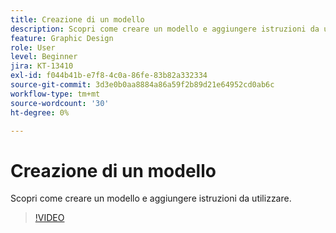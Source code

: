 ```yaml
---
title: Creazione di un modello
description: Scopri come creare un modello e aggiungere istruzioni da utilizzare
feature: Graphic Design
role: User
level: Beginner
jira: KT-13410
exl-id: f044b41b-e7f8-4c0a-86fe-83b82a332334
source-git-commit: 3d3e0b0aa8884a86a59f2b89d21e64952cd0ab6c
workflow-type: tm+mt
source-wordcount: '30'
ht-degree: 0%

---
```


# Creazione di un modello

Scopri come creare un modello e aggiungere istruzioni da utilizzare.

>[!VIDEO](https://video.tv.adobe.com/v/3420208?quality=12&learn=on&hidetitle=true)
